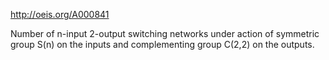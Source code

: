 http://oeis.org/A000841

Number of n-input 2-output switching networks under action of symmetric group S(n) on the inputs and complementing group C(2,2) on the outputs.
